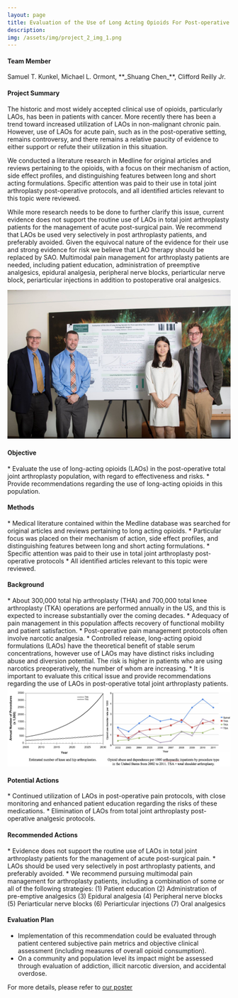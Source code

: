 ```yaml
---
layout: page
title: Evaluation of the Use of Long Acting Opioids For Post-operative Pain Control in Orthopaedic Surgery
description: 
img: /assets/img/project_2_img_1.png
---
```

<h4><b>Team Member</b></h4>
Samuel T. Kunkel, Michael L. Ormont, **_Shuang Chen_**, Clifford Reilly Jr.  

<h4><b>Project Summary</b></h4>
The historic and most widely accepted clinical use of opioids, particularly LAOs, has been in patients with cancer. More recently there has been a trend toward increased utilization of LAOs in non-malignant chronic pain. However, use of LAOs for acute pain, such as in the post-operative setting, remains controversy, and there remains a relative paucity of evidence to either support or refute their utilization in this situation.

We conducted a literature research in Medline for original articles and reviews pertaining to the opioids, with a focus on their mechanism of action, side effect profiles, and distinguishing features between long and short acting formulations. Specific attention was paid to their use in total joint arthroplasty post-operative protocols, and all identified articles relevant to this topic were reviewed.

While more research needs to be done to further clarify this issue, current evidence does not support the routine use of LAOs in total joint arthroplasty patients for the management of acute post-surgical pain. We recommend that LAOs be used very selectively in post arthroplasty patients, and preferably avoided. Given the equivocal nature of the evidence for their use and strong evidence for risk we believe that LAO therapy should be replaced by SAO. Multimodal pain management for arthroplasty patients are needed, including patient education, administration of preemptive analgesics, epidural analgesia, peripheral nerve blocks, periarticular nerve block, periarticular injections in addition to postoperative oral analgesics. 

<img src="/assets/img/project_2_img_3.png" width="700">

<h4><b>Objective</b></h4>
* Evaluate the use of long-acting opioids (LAOs) in the post-operative total joint arthroplasty population, with regard to effectiveness and risks. 
* Provide recommendations regarding the use of long-acting opioids in this population.

<h4><b>Methods</b></h4>
* Medical literature contained within the Medline database was searched for original articles and reviews pertaining to long acting opioids. 
* Particular focus  was placed on their mechanism of action, side effect profiles, and distinguishing features between long and short acting formulations. 
* Specific attention was paid to their use in total joint arthroplasty post-operative protocols 
* All identified articles relevant to this topic were reviewed.

<h4><b>Background</b></h4>
* About 300,000 total hip arthroplasty (THA) and 700,000 total knee arthroplasty (TKA) operations are performed annually in the US, and this is expected to increase substantially over the coming decades. 
* Adequacy of pain management in this population affects recovery of functional mobility and patient satisfaction. 
* Post-operative pain management protocols often involve narcotic analgesia. 
* Controlled release, long-acting opioid formulations (LAOs) have the theoretical benefit of stable serum concentrations, however use of LAOs  may have distinct risks including abuse and diversion potential.  The risk is higher in patients who are using narcotics preoperatively, the number of whom are increasing.
* It is important to evaluate this critical issue and provide recommendations regarding the use of LAOs in post-operative total joint arthroplasty patients.

<img src="/assets/img/project_2_img_2.png" width="700">


<h4><b>Potential Actions</b></h4>
* Continued utilization of LAOs in post-operative pain protocols, with close monitoring and enhanced patient education regarding the risks of these medications.
* Elimination of LAOs from total joint arthroplasty post-operative analgesic protocols.

<h4><b>Recommended Actions</b></h4>
* Evidence does not support the routine use of LAOs in total joint arthroplasty patients for the management of acute post-surgical pain.  
* LAOs should be used very selectively in post arthroplasty patients, and preferably avoided.  
* We recommend pursuing multimodal pain management for arthroplasty patients, including a combination of some or all of the following strategies: (1) Patient education (2) Administration of pre-emptive analgesics (3) Epidural analgesia (4) Peripheral nerve blocks (5) Periarticular nerve blocks (6) Periarticular injections (7) Oral analgesics

<h4><b>Evaluation Plan</b></h4>

* Implementation of this recommendation could be evaluated through patient centered subjective pain metrics and objective clinical assessment (including measures of overall opioid consumption).   
* On a community and population level its impact might be assessed through evaluation of addiction, illicit narcotic diversion, and accidental overdose.  

For more details, please refer to [our poster](/assets/pdf/Poster_2.pdf)